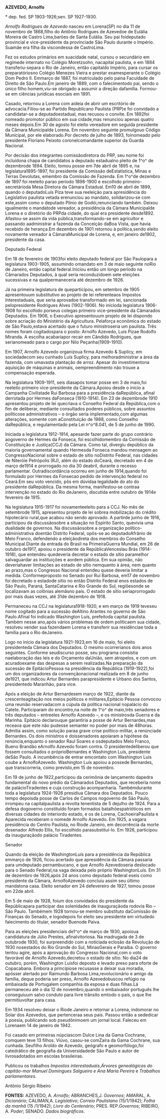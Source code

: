 **AZEVEDO, Arnolfo**

\* dep. fed. SP 1903-1926;sen. SP 1927-1930.

*Arnolfo Rodrigues de Azevedo* nasceu em Lorena(SP) no dia 11 de
novembro de 1868,filho do Antônio Rodrigues de Azevedoe de Eulália
Moreira de Castro Lima,barões de Santa Eulália. Seu pai foideputado
provincial e vice-presidente da provínciade São Paulo durante o Império.
Suamãe era filha da viscondessa de CastroLima.

Fez os estudos primários em suacidade natal, cursou o secundário em
regimede internato no Colégio Moretzsohn, nacapital paulista, e em 1884
transferiu-separa o Rio de Janeiro, então capitaldo Império, para cursar
os preparatóriosno Colégio Menezes Vieira e prestar examesperante o
Colégio Dom Pedro II. Emmarço de 1887, foi matriculado pelo paina
Faculdade de Direito de São Paulo.Em janeiro de 1889, com o
falecimentodo pai, sendo o único filho homem,viu-se obrigado a assumir a
direção dafamília. Formou-se em ciências jurídicas esociais em 1891.

Casado, retornou a Lorena com aideia de abrir um escritório de
advocacia.Filiou-se ao Partido Republicano Paulista (PRP)e foi convidado
a candidatar-se a deputadoestadual, mas recusou o convite. Em 1892foi
nomeado promotor público em sua cidade,mas renunciou apenas quatro meses
depois.Em 30 de agosto foi eleito vereadore em seguida presidente da
Câmara Municipalde Lorena. Em novembro seguinte promulgouo Código
Municipal, por ele elaborado.Por decreto de julho de 1893, foinomeado
pelo presidente Floriano Peixoto coronelcomandante superior da Guarda
Nacional.

Por decisão dos integrantes comissãodiretora do PRP, seu nome foi
incluídona chapa de candidatos a deputado estadualno pleito de 1^o^ de
dezembrode 1894. Eleito, tomou posse em 7de abril de 1895 e, na
legislatura1895-1897, foi presidente da Comissão deEstatística, Minas e
Terras Devolutas, emembro da Comissão de Fazenda. Em 1^o^de dezembro de
1897 foi reeleito parao período 1898-1900 e escolhido
primeiro-secretárioda Mesa Diretora da Câmara Estadual. Em10 de abril de
1899, quando o deputadoLuís Piza teve sua reeleição para apresidência do
Legislativo paulista vetada erenunciou ao mandato, solidarizou-se com
este,assim como o deputado Plínio de Godói,renunciando também. Deixou
igualmente o mandatode vereador, a presidência da Câmara Municipalde
Lorena e o diretório do PRPda cidade, do qual era presidente desde1892.
Afastou-se assim da vida pública,transformando-se em agricultor e
passando aadministrar a fazenda da Conceição daBoa Vista, que havia
recebido de herança.Em dezembro de 1901 retornou à política,sendo eleito
novamente vereador à CâmaraMunicipal de Lorena, e, em janeiro de1902,
presidente da casa.

Deputado Federal

Em 18 de fevereiro de 1903foi eleito deputado federal por São Paulopara
a legislatura 1903-1905, assumindo omandato em 3 de maio seguinte noRio
de Janeiro, então capital federal.Iniciou então um longo período na
Câmarados Deputados, à qual seria reconduzidoem sete eleições sucessivas
e na qualpermaneceria até dezembro de 1926.

Já na primeira legislatura de queparticipou, em setembro de 1905
apresentouum substitutivo ao projeto de lei referenteaos Impostos
Interestaduais, que seria aprovadoe transformado em lei, sancionada
pelopresidente Rodrigues Alves (1902-1906). No inícioda legislatura
1906-1908 foi escolhido porseus colegas primeiro vice-presidente da
Câmarados Deputados. Em 1906, o Executivo apresentouum projeto de lei
dispondo sobre acriação do Ministério da Agricultura. Pelaforça
econômica do estado de São Paulo,estava acertado que o futuro
ministroseria um paulista. Três nomes foram cogitadospara o posto:
Arnolfo Azevedo, Luís Pizae Rodolfo Miranda. A escolha acabariapor
recair em Cândido Rodrigues, que serianomeado para o cargo por Nilo
Peçanha(1909-1910).

Em 1907, Arnolfo Azevedo organizoua firma Azevedo & Suplicy, em
sociedadecom seu cunhado Luís Suplicy, para melhoradministrar a área da
fazenda, com umavasta plantação de arroz. Apesar do investimentona
aquisição de máquinas e animais, oempreendimento não trouxe a
compensação esperada.

Na legislatura 1909-1911, seis diasapós tomar posse em 3 de maio,foi
reeleito primeiro vice-presidente da Câmara.Apoiou desde o início a
Campanha Civilistade Rui Barbosa para a presidência daRepública, afinal
derrotada por Hermes daFonseca (1910-1914). Em 23 de dezembrode 1910
apresentou projeto de lei quecriava o Conselho Federal da República,com
o fim de deliberar, mediante consultados poderes públicos, sobre
assuntos políticose administrativos – o órgão seria implementado,com
algumas alterações, somente com aConstituição de 1988, como Conselho
daRepública, e regulamentado pela Lei n^o^8.041, de 5 de junho de 1990.

Iniciada a legislatura 1912-1914, apesarde fazer parte do grupo
contrário aogoverno de Hermes da Fonseca, foi escolhidomembro da
Comissão de Constituição e Justiça(CCJ) da Câmara. Como tal, divergiu
depúblico da maioria governamental quando Hermesda Fonseca mandou
mensagem ao CongressoNacional sobre o estado de sítio noDistrito
Federal, nas cidades de Niteróie Petrópolis (RJ), além do estado
doCeará, decretado em 4 de março de1914 e prorrogado no dia 30 deabril,
durante o recesso parlamentar. Outradiscordância ocorreu em junho de
1914,quando foi formulado por Hermes da Fonsecao pedido de intervenção
federal no Ceará.Em seu voto vencido, pôs em dúvidaa legalidade do ato
do presidente daRepública. Da mesma forma, manifestou-se contraa
intervenção no estado do Rio deJaneiro, discutida entre outubro de 1914e
fevereiro de 1915.

Na legislatura 1915-1917 foi novamenteeleito para a CCJ. No mês de
setembrode 1915, apresentou projeto de lei sobrea mobilização do crédito
hipotecário rural,que acabou não sendo aprovado. A partirde junho de
1916, participou da discussãosobre a situação no Espírito Santo,
quevivia uma dualidade de governos. Na discussãosobre a organização
político-administrativa doentão Distrito Federal, opôs-se ao
deputadoAfrânio de Melo Franco, defendendo a eleiçãodireta dos membros
do Conselho Municipal.Diante da entrada do Brasil na PrimeiraGuerra
Mundial, em 26 de outubro de1917, apoiou o presidente da
RepúblicaVenceslau Brás (1914-1918), que entendeu quedeveria decretar o
estado de sítio paramelhor salvaguardar as instituições e aordem
pública. Em sua opinião, não deveriahaver limitações ao estado de sítio
nemquanto à área, nem quanto ao prazo,mas o Congresso Nacional entendeu
quese deveria limitar a medida. Conformeproposto no Senado por Rui
Barbosa, em17 de novembro foi decretado o estadode sítio no então
Distrito Federal enos estados de São Paulo, Paraná, SantaCatarina e Rio
Grande do Sul, regiõesonde se localizavam as colônias alemãsno país. O
estado de sítio seriaprorrogado por mais duas vezes, até 31de dezembro
de 1918.

Permaneceu na CCJ na legislatura1918-1920, e em março de 1919 teveseu
nome cogitado para a sucessão deAltino Arantes no governo de São
Paulo.Afinal foi indicado Washington Luís, prefeitoda capital paulista.
Também nesse ano,após vários problemas de ordem políticaem sua cidade,
resolveu vender sua fazendaem Lorena e transferir sua residênciae toda a
família para o Rio deJaneiro.

Logo no início da legislatura 1921-1923,em 16 de maio, foi eleito
presidenteda Câmara dos Deputados. O mesmo ocorrerianos dois anos
seguintes. Conforme seudiscurso posse, seu programa consistia
naelaboração das leis e do Orçamento daUnião, sem atropelos, e com um
acuradoexame das despesas a serem realizadas.Na preparação da sucessão
de EpitácioPessoa na presidência da República (1919-1922),foi um dos
organizadores da convençãonacional realizada em 8 de junho de1921, que
indicou Artur Bernardes parapresidente e Urbano dos Santos, presidentedo
Maranhão, para vice.

Após a eleição de Artur Bernardesem março de 1922, diante da
crescenteagitação nos meios políticos e militares,Epitácio Pessoa
convocou uma reunião reservadacom a cúpula da política nacional
nopalácio do Catete. Participaram do encontro,na noite de 1^o^ de
maio,três senadores e três deputados – entreeles Arnolfo Azevedo –, e os
ministrosda Guerra e da Marinha. Epitácio declarouque garantiria a posse
de Artur Bernardes,mas receava que este não pudesse semanter no poder
por mais de 48horas. Admitia assim, como solução paraa grave crise
político-militar, a renúnciade Bernardes. Os dois ministros e
doissenadores apoiaram a hipótese da renúncia,enquanto o senador Raul
Soares e osdeputados Melo Franco, Bueno Brandão eArnolfo Azevedo foram
contra. O presidentedeliberou que fossem consultados o próprioBernardes
e Washington Luís, presidente deSão Paulo. A incumbência de entrar
emcontato com Washington Luís coube a ArnolfoAzevedo. Washington Luís
apoiou a possede Bernardes, que transcorreria, como previsto,em 15 de
novembro.

Em 19 de junho de 1922,participou da cerimônia de lançamento dapedra
fundamental do novo prédio da Câmarados Deputados, que receberia nome de
palácioTiradentes e cuja construção acompanharia. Tambémdurante toda a
legislatura 1924-1926 presidiua Câmara dos Deputados. Pouco tempo
depoisda posse de Carlos de Campos nogoverno de São Paulo, irrompeu na
capitalpaulista a revolta tenentista de 5 dejulho de 1924. Para a defesa
dogoverno constituído foram formados batalhõespatrióticos em diversas
cidades do interiordo estado, e os de Lorena, CachoeiraPaulista e
Aparecida receberam o nomede Arnolfo Azevedo. Em 1925, a vagara
presidência do Centro Paulista, no Riode Janeiro, em decorrência da
morte dosenador Alfredo Ellis, foi escolhido parasubstituí-lo. Em 1926,
participou da inauguraçãodo palácio Tiradentes.

Senador

Quando da eleição de WashingtonLuís para a presidência da República
emmarço de 1926, ficou acertado que apresidência da Câmara passaria para
umdeputado pernambucano, e que Arnolfo Azevedoseria deslocado para o
Senado Federal,na vaga deixada pelo próprio WashingtonLuís. Em 31 de
dezembro de 1926,após 24 anos como deputado federal eseis como
presidente da Câmara, ArnolfoAzevedo concluiu assim seu último mandatona
casa. Eleito senador em 24 defevereiro de 1927, tomou posse em 22de
abril.

Em 5 de maio de 1928, foium dos convidados do presidente da
Repúblicapara participar das solenidades de inauguraçãoda rodovia Rio –
São Paulo. Tambémem 1928 tornou-se membro substituto daComissão de
Finanças do Senado, e logodepois foi eleito seu presidente em virtudedo
falecimento do titular, senador Buenode Paiva.

Para as eleições presidenciais de1^o^ de março de 1930, apoioua
candidatura de Júlio Prestes, afinalvitoriosa. Na madrugada de 3 de
outubrode 1930, foi surpreendido com a notíciada eclosão da Revolução de
1930 nosestados do Rio Grande do Sul, MinasGerais e Paraíba. O governo
tentou agire, após a aprovação do Congresso Nacional,com o voto
favorável de Arnolfo Azevedo,decretou o estado de sítio. No dia24 de
outubro, porém, Washington Luísfoi deposto e levado preso para oforte de
Copacabana. Embora a princípiose recusasse a deixar sua moradia, apósser
alertado por Raimundo Barbosa Lima,revolucionário e amigo da família,
deque poderia ser preso, Arnolfo Azevedobuscou refúgio na embaixada de
Portugalem companhia da esposa e duas filhas.Lá permaneceu até o dia 12
de novembro,quando o embaixador português lhe conseguiuum salvo conduto
para livre trânsito emtodo o país, o que lhe permitiuvoltar para casa.

Em 1934 resolveu deixar o Riode Janeiro e retornar a Lorena, indomorar
no Solar dos Azevedos, que pertenceraa seus pais. Passou então a
sededicar à poesia, publicando sob pseudônimoem um jornal local. Faleceu
em Lorenaem 14 de janeiro de 1942.

Foi casado em primeiras núpciascom Dulce Lina da Gama Cochrane, comquem
teve 13 filhos. Viúvo, casou-se comZaíra da Gama Cochrane, sua cunhada.
Seufilho Aroldo de Azevedo, geógrafo e geomorfólogo,foi catedrático de
geografia da Universidadede São Paulo e autor de livrosadotados em
escolas brasileiras.

Publicou os trabalhos *Impostos interestaduais*,*Árvores genealógicas do
capitão-mor Manuel Domingues Salgueiro e Ana Maria Pereira* e *Trabalhos
parlamentares*.

Antônio Sérgio Ribeiro

**FONTES:** AZEVEDO, A. *Arnolfo*; ABRANCHES,J. *Governos*; AMARAL, A.
*Dicionário*; CALIMAN,A. *Legislativo*; *Correio Paulistano*
(15/1/1942); *Folha da manhã* (15 /1/1942); *Livro do Centenário*; PRES.
REP.*Governos*; RIBEIRO, A. *Poder*; SENADO. *Dados biográficos.*
